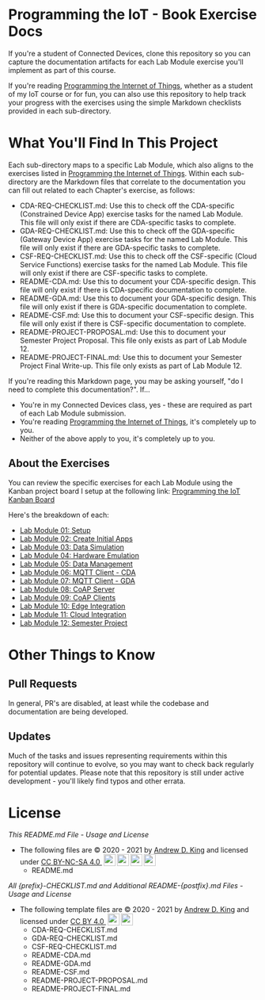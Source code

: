 # Programming the IoT - Book Exercise Docs

If you're a student of Connected Devices, clone this repository so you can capture the documentation artifacts
for each Lab Module exercise you'll implement as part of this course.

If you're reading [Programming the Internet of Things](https://learning.oreilly.com/library/view/programming-the-internet/9781492081401/), whether as a student of my IoT course or for fun, you can also use this repository to help track your progress with the exercises using the simple Markdown checklists provided in each sub-directory.

# What You'll Find In This Project

Each sub-directory maps to a specific Lab Module, which also aligns to the exercises listed in [Programming the Internet of Things](https://learning.oreilly.com/library/view/programming-the-internet/9781492081401/).
Within each sub-directory are the Markdown files that correlate to the documentation you can fill out related to each Chapter's exercise, as follows:
  - CDA-REQ-CHECKLIST.md: Use this to check off the CDA-specific (Constrained Device App) exercise tasks for the named Lab Module. This file will only exist if there are CDA-specific tasks to complete.
  - GDA-REQ-CHECKLIST.md: Use this to check off the GDA-specific (Gateway Device App) exercise tasks for the named Lab Module. This file will only exist if there are GDA-specific tasks to complete.
  - CSF-REQ-CHECKLIST.md: Use this to check off the CSF-specific (Cloud Service Functions) exercise tasks for the named Lab Module. This file will only exist if there are CSF-specific tasks to complete.
  - README-CDA.md: Use this to document your CDA-specific design. This file will only exist if there is CDA-specific documentation to complete.
  - README-GDA.md: Use this to document your GDA-specific design. This file will only exist if there is GDA-specific documentation to complete.
  - README-CSF.md: Use this to document your CSF-specific design. This file will only exist if there is CSF-specific documentation to complete.
  - README-PROJECT-PROPOSAL.md: Use this to document your Semester Project Proposal. This file only exists as part of Lab Module 12.
  - README-PROJECT-FINAL.md: Use this to document your Semester Project Final Write-up. This file only exists as part of Lab Module 12.

If you're reading this Markdown page, you may be asking yourself, "do I need to complete this documentation?". If...
  - You're in my Connected Devices class, yes - these are required as part of each Lab Module submission.
  - You're reading [Programming the Internet of Things](https://learning.oreilly.com/library/view/programming-the-internet/9781492081401/), it's completely up to you.
  - Neither of the above apply to you, it's completely up to you.

## About the Exercises

You can review the specific exercises for each Lab Module using the Kanban project board I setup at the following link:
[Programming the IoT Kanban Board](https://github.com/orgs/programming-the-iot/projects/1)

Here's the breakdown of each: 
  - [Lab Module 01: Setup](https://github.com/orgs/programming-the-iot/projects/1#column-9974937)
  - [Lab Module 02: Create Initial Apps](https://github.com/orgs/programming-the-iot/projects/1#column-9974938)
  - [Lab Module 03: Data Simulation](https://github.com/orgs/programming-the-iot/projects/1#column-10488379)
  - [Lab Module 04: Hardware Emulation](https://github.com/orgs/programming-the-iot/projects/1#column-10488386)
  - [Lab Module 05: Data Management](https://github.com/orgs/programming-the-iot/projects/1#column-10488421)
  - [Lab Module 06: MQTT Client - CDA](https://github.com/orgs/programming-the-iot/projects/1#column-10488434)
  - [Lab Module 07: MQTT Client - GDA](https://github.com/orgs/programming-the-iot/projects/1#column-10488499)
  - [Lab Module 08: CoAP Server](https://github.com/orgs/programming-the-iot/projects/1#column-10488501)
  - [Lab Module 09: CoAP Clients](https://github.com/orgs/programming-the-iot/projects/1#column-10488503)
  - [Lab Module 10: Edge Integration](https://github.com/orgs/programming-the-iot/projects/1#column-10488510)
  - [Lab Module 11: Cloud Integration](https://github.com/orgs/programming-the-iot/projects/1#column-10488514)
  - [Lab Module 12: Semester Project](https://github.com/orgs/programming-the-iot/projects/1#column-10488565)
  
# Other Things to Know

## Pull Requests

In general, PR's are disabled, at least while the codebase and documentation are being developed.

## Updates

Much of the tasks and issues representing requirements within this repository will continue to evolve, so you may want to check back regularly for potential updates. Please note that this repository is still under active development - you'll likely find typos and other errata.

# License

*This README.md File - Usage and License*

 - The following files are &copy; 2020 - 2021 by [Andrew D. King](https://andyking.me)</a> and licensed under <a href="https://creativecommons.org/licenses/by-nc-sa/4.0/ " target="_blank" rel="license noopener noreferrer" style="display:inline-block;">CC BY-NC-SA 4.0 <img height="24" style="!important;margin-left:3px;vertical-align:text-bottom;" src="https://mirrors.creativecommons.org/presskit/icons/cc.svg?ref=chooser-v1"><img height="24" style="!important;margin-left:3px;vertical-align:text-bottom;" src="https://mirrors.creativecommons.org/presskit/icons/by.svg?ref=chooser-v1"><img height="24" style="!important;margin-left:3px;vertical-align:text-bottom;" src="https://mirrors.creativecommons.org/presskit/icons/nc.svg?ref=chooser-v1"><img height="24" style="!important;margin-left:3px;vertical-align:text-bottom;" src="https://mirrors.creativecommons.org/presskit/icons/sa.svg?ref=chooser-v1"></a>
   - README.md

*All {prefix}-CHECKLIST.md and Additional README-{postfix}.md Files - Usage and License*

 - The following template files are &copy; 2020 - 2021 by [Andrew D. King](https://andyking.me)</a> and licensed under <a href="https://creativecommons.org/licenses/by/4.0/" target="_blank" rel="license noopener noreferrer" style="display:inline-block;">CC BY 4.0 <img height="24" style="!important;margin-left:3px;vertical-align:text-bottom;" src="https://mirrors.creativecommons.org/presskit/icons/cc.svg?ref=chooser-v1"><img height="24" style="!important;margin-left:3px;vertical-align:text-bottom;" src="https://mirrors.creativecommons.org/presskit/icons/by.svg?ref=chooser-v1"></a>
   - CDA-REQ-CHECKLIST.md
   - GDA-REQ-CHECKLIST.md
   - CSF-REQ-CHECKLIST.md
   - README-CDA.md
   - README-GDA.md
   - README-CSF.md
   - README-PROJECT-PROPOSAL.md
   - README-PROJECT-FINAL.md
